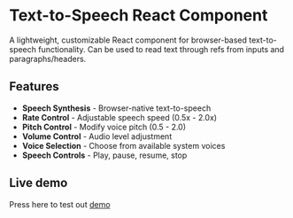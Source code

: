 # Text-to-Speech React Component

A lightweight, customizable React component for browser-based text-to-speech functionality.
Can be used to read text through refs from inputs and paragraphs/headers.


## Features

-  **Speech Synthesis** - Browser-native text-to-speech
-  **Rate Control** - Adjustable speech speed (0.5x - 2.0x)
-  **Pitch Control** - Modify voice pitch (0.5 - 2.0)
-  **Volume Control** - Audio level adjustment
-  **Voice Selection** - Choose from available system voices
- **Speech Controls** - Play, pause, resume, stop

## Live demo

Press here to test out [demo](https://tkeinon.github.io/text-to-speech/)


